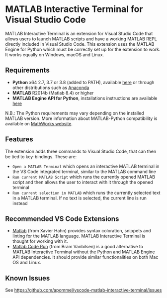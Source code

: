 # MATLAB Interactive Terminal for Visual Studio Code

MATLAB Interactive Terminal is an extension for Visual Studio Code that allows users to launch MATLAB scripts and have a working MATLAB REPL directly included in Visual Studio Code. This extension uses the MATLAB Engine for Python which must be correctly set up for the extension to work. It works equally on Windows, macOS and Linux.

## Requirements

- **Python** x64 2.7, 3.7 or 3.8 (added to PATH), available [here](https://www.python.org/downloads/) or through other distributions such as [Anaconda](https://www.anaconda.com/distribution/)
- **MATLAB** R2014b (Matlab 8.4) or higher
- **MATLAB Engine API for Python**, installations instructions are available [here](https://www.mathworks.com/help/matlab/matlab_external/install-the-matlab-engine-for-python.html)

N.B.: The Python requirements may vary depending on the installed MATLAB version. More information about MATLAB-Python compatibility is available on [MathWorks website](https://www.mathworks.com/help/matlab/matlab_external/system-requirements-for-matlab-engine-for-python.html).

## Features

The extension adds three commands to Visual Studio Code, that can then be tied to key-bindings. These are:
- `Open a MATLAB Terminal` which opens an interactive MATLAB terminal in the VS Code integrated terminal, similar to the MATLAB command line
- `Run current MATLAB Script` which runs the currently opened MATLAB script and then allows the user to interact with it through the opened terminal
- `Run current selection in MATLAB` which runs the currently selected text in a MATLAB terminal. If no text is selected, the current line is run instead

## Recommended VS Code Extensions

- [Matlab](https://marketplace.visualstudio.com/items?itemName=Gimly81.matlab) (from Xavier Hahn) provides syntax coloration, snippets and linting for the MATLAB language. MATLAB Interactive Terminal is thought for working with it.
- [Matlab Code Run](https://marketplace.visualstudio.com/items?itemName=bramvanbilsen.matlab-code-run) (from Bram Vanbilsen) is a good alternative to MATLAB Interactive Terminal without the Python and MATLAB Engine API dependencies. It should provide similar functionalities on both Mac OS and Linux.

## Known Issues

See https://github.com/apommel/vscode-matlab-interactive-terminal/issues
